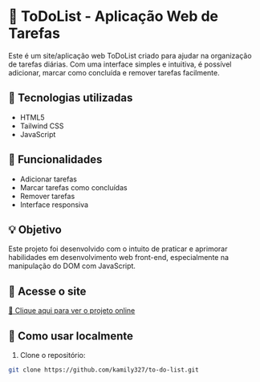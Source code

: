 # 📝 ToDoList - Aplicação Web de Tarefas

Este é um site/aplicação web ToDoList criado para ajudar na organização de tarefas diárias. Com uma interface simples e intuitiva, é possível adicionar, marcar como concluída e remover tarefas facilmente.

## 🚀 Tecnologias utilizadas

- HTML5
- Tailwind CSS
- JavaScript

## 🎯 Funcionalidades

- Adicionar tarefas
- Marcar tarefas como concluídas
- Remover tarefas
- Interface responsiva


## 💡 Objetivo

Este projeto foi desenvolvido com o intuito de praticar e aprimorar habilidades em desenvolvimento web front-end, especialmente na manipulação do DOM com JavaScript.


## 🔗 Acesse o site

[🔗 Clique aqui para ver o projeto online]()  


## 📁 Como usar localmente

1. Clone o repositório:
```bash
git clone https://github.com/kamily327/to-do-list.git
